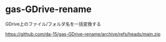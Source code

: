 # gas-GDrive-rename
GDrive上のファイル/フォルダ名を一括変換する

https://github.com/da-15/gas-GDrive-rename/archive/refs/heads/main.zip
